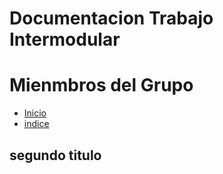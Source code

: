 # Documentacion Trabajo Intermodular

# Mienmbros del Grupo
- [Inicio](#primer-titulo)
- [indice](#indice)

## segundo titulo

